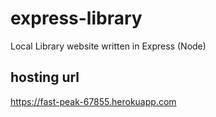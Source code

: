 # express-library
Local Library website written in Express (Node)

## hosting url
https://fast-peak-67855.herokuapp.com
